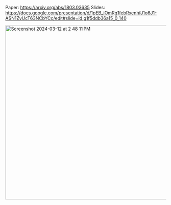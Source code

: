 Paper: https://arxiv.org/abs/1803.03635
Slides: https://docs.google.com/presentation/d/1pEB_iOmRg1febRxenhfJ1o6J1-ASN1ZvUcT63NCbYCc/edit#slide=id.g1f5ddb36a15_0_140

<img width="545" alt="Screenshot 2024-03-12 at 2 48 11 PM" src="https://github.com/timothygao8710/Lottery-Ticket-Hypothesis/assets/35588167/19c54a7d-267f-48ab-bba6-fad997012a2b">

